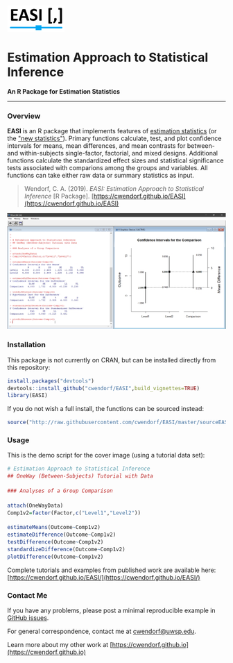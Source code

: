 <a href="https://cwendorf.github.io/EASI">
<img src="docs/logo.png" height="60px;" align="left;">
</a>

# Estimation Approach to Statistical Inference

**An R Package for Estimation Statistics**

---

### Overview

**EASI** is an R package that implements features of [estimation statistics](https://en.wikipedia.org/wiki/Estimation_statistics "Estimation Statistics on Wikipedia") (or the ["new statistics"](https://thenewstatistics.com/itns/ "Introduction to the New Statistics")). Primary functions calculate, test, and plot confidence intervals for means, mean differences, and mean contrasts for between- and within-subjects single-factor, factorial, and mixed designs. Additional functions calculate the standardized effect sizes and statistical significance tests associated with comparions among the groups and variables. All functions can take either raw data or summary statistics as input. 

> Wendorf, C. A. (2019). _EASI: Estimation Approach to Statistical Inference_ [R Package]. [https://cwendorf.github.io/EASI](https://cwendorf.github.io/EASI)

<a href="https://cwendorf.github.io/EASI">
<p align="center"><kbd><img src="docs/easiDifference.jpg"></kbd></p>
</a>

### Installation

This package is not currently on CRAN, but can be installed directly from this repository:

``` r
install.packages("devtools")
devtools::install_github("cwendorf/EASI",build_vignettes=TRUE)
library(EASI)
```

If you do not wish a full install, the functions can be sourced instead:

```r
source("http://raw.githubusercontent.com/cwendorf/EASI/master/sourceEASI.R")
```

### Usage

This is the demo script for the cover image (using a tutorial data set):

```r
# Estimation Approach to Statistical Inference
## OneWay (Between-Subjects) Tutorial with Data

### Analyses of a Group Comparison

attach(OneWayData)
Comp1v2=factor(Factor,c("Level1","Level2"))

estimateMeans(Outcome~Comp1v2)
estimateDifference(Outcome~Comp1v2)
testDifference(Outcome~Comp1v2)
standardizeDifference(Outcome~Comp1v2)
plotDifference(Outcome~Comp1v2)
```

Complete tutorials and examples from published work are available here:  
[https://cwendorf.github.io/EASI/](https://cwendorf.github.io/EASI/)

### Contact Me

If you have any problems, please post a minimal reproducible example in [GitHub issues](https://github.com/cwendorf/EASI/issues). 

For general correspondence, contact me at [cwendorf@uwsp.edu](mailto:cwendorf@uwsp.edu).

Learn more about my other work at [https://cwendorf.github.io](https://cwendorf.github.io)
